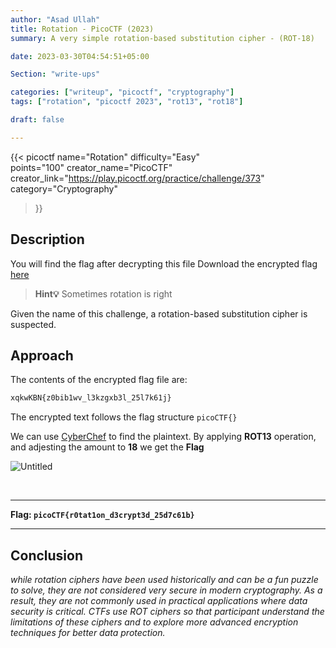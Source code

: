 ```yaml
---
author: "Asad Ullah"
title: Rotation - PicoCTF (2023)
summary: A very simple rotation-based substitution cipher - (ROT-18)

date: 2023-03-30T04:54:51+05:00

Section: "write-ups"

categories: ["writeup", "picoctf", "cryptography"]
tags: ["rotation", "picoctf 2023", "rot13", "rot18"]

draft: false

---
```



{{< 
picoctf 
name="Rotation" 
difficulty="Easy"  
points="100"
creator_name="PicoCTF" creator_link="https://play.picoctf.org/practice/challenge/373" 
category="Cryptography"
>}}


## Description

You will find the flag after decrypting this file Download the encrypted flag [here](https://artifacts.picoctf.net/c/388/encrypted.txt)

> **Hint💡**
> Sometimes rotation is right

Given the name of this challenge, a rotation-based substitution cipher is suspected.

## Approach

The contents of the encrypted flag file are:

```bash
xqkwKBN{z0bib1wv_l3kzgxb3l_25l7k61j}
```

The encrypted text follows the flag structure `picoCTF{}` 

We can use [CyberChef](https://gchq.github.io/CyberChef/) to find the plaintext. By applying **ROT13** operation, and adjesting the amount to **18** we get the **Flag**

![Untitled](/write-ups/picoctf/rot18-rotation.png)

&nbsp;

---

**Flag: `picoCTF{r0tat1on_d3crypt3d_25d7c61b}`**

---

## Conclusion

*while rotation ciphers have been used historically and can be a fun puzzle to solve, they are not considered very secure in modern cryptography. As a result, they are not commonly used in practical applications where data security is critical. CTFs use ROT ciphers so that participant understand the limitations of these ciphers and to explore more advanced encryption techniques for better data protection.*